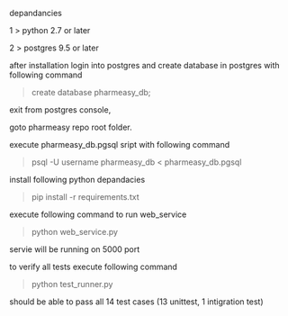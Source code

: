 depandancies

1 > python 2.7 or later

2 > postgres 9.5 or later

after installation
login into postgres and
create database in postgres with following command

> create database pharmeasy_db;

exit from postgres console,

goto pharmeasy repo root folder.

execute pharmeasy_db.pgsql sript with following command

> psql -U username pharmeasy_db < pharmeasy_db.pgsql

install following python depandacies

> pip install -r requirements.txt

execute following command to run web_service

> python web_service.py

servie will be running on 5000 port

to verify all tests
execute following command

> python test_runner.py

should be able to pass all 14 test cases (13 unittest, 1 intigration test)

